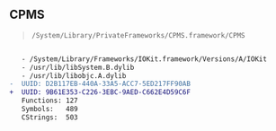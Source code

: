 ## CPMS

> `/System/Library/PrivateFrameworks/CPMS.framework/CPMS`

```diff

   - /System/Library/Frameworks/IOKit.framework/Versions/A/IOKit
   - /usr/lib/libSystem.B.dylib
   - /usr/lib/libobjc.A.dylib
-  UUID: D2B117EB-440A-33A5-ACC7-5ED217FF90AB
+  UUID: 9B61E353-C226-3EBC-9AED-C662E4D59C6F
   Functions: 127
   Symbols:   489
   CStrings:  503

```
